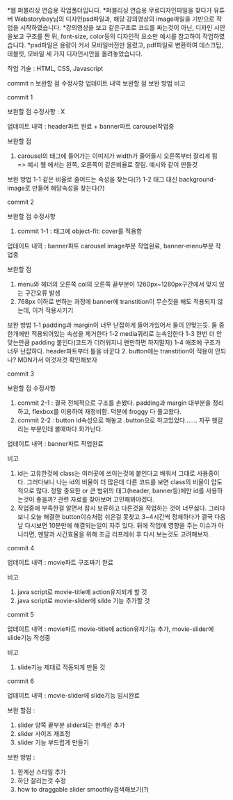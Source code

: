 *웹 퍼블리싱 연습용 작업폴더입니다.
*퍼블리싱 연습용 무료디자인파일을 찾다가 유튜버 Webstoryboy님의 디자인psd파일과, 해당 강의영상의 image파일을 기반으로 작업을 시작하였습니다.
*강의영상을 보고 같은구조로 코드를 짜는것이 아닌, 디자인 시안을보고 구조를 짠 뒤, font-size, color등의 디자인적 요소만 예시를 참고하여 작업하였습니다.
*psd파일은 용량이 커서 모바일버전만 올렸고, pdf파일로 변환하여 데스크탑, 테블릿, 모바일 세 가지 디자인시안을 올려놓았습니다.

작업 기술 : HTML, CSS, Javascript

<commit form>
      
  commit n
  보완할 점 수정사항
  업데이트 내역
  보완할 점
  보완 방법
  비고
      
</form>

commit 1
  
보완할 점 수정사항 : X

업데이트 내역 : header파트 완료 + banner파트 carousel작업중

보완할 점
1. carousel의 <img>태그에 들어가는 이미지가 width가 줄어들시 오른쪽부터 잘리게 됨 => 예시 웹 에서는 왼쪽, 오른쪽이 같은비율로 잘림. 예시와 같이 만들것

보완 방법
1-1 같은 비율로 줄어드는 속성을 찾는다(?)
1-2 <img>태그 대신 background-image로 만들어 해당속성을 찾는다(?)


commit 2

보완할 점 수정사항
1. commit 1-1 : <img>태그에 object-fit: cover를 적용함
  
업데이트 내역 : banner파트 carousel image부분 작업완료, banner-menu부분 작업중

보완할 점
1. menu와 헤더의 오른쪽 col의 오른쪽 끝부분이 1260px~1280px구간에서 맞지 않는 구간오류 발생
2. 768px 이하로 변하는 과정에 banner에 transtition이 무슨짓을 해도 적용되지 않는데, 이거 적용시키기

보완 방법
1-1 padding과 margin이 너무 난잡하게 들어가있어서 둘이 안맞는듯. 둘 중 한개에만 적용되어있는 속성을 제거한다
1-2 media쿼리로 눈속임한다
1-3 한번 더 안맞는만큼 padding 붙인다(코드가 더러워지니 왠만하면 하지말자)
1-4 애초에 구조가 너무 난잡하다. header파트부터 틀을 바꾼다
2. button에는 transtition이 적용이 안되나? MDN가서 이것저것 확인해보자


commit 3

보완할 점 수정사항
1. commit 2-1 : 결국 전체적으로 구조를 손봤다. padding과 margin 대부분을 정리하고, flexbox를 이용하여 재정비함. 덕분에 froggy 다 풀고왔다.
2. commit 2-2 : button id속성으로 해놓고 .button으로 하고있었다....... 자꾸 헷갈리는 부분인데 볼때마다 화가난다.

업데이트 내역 : banner파트 작업완료

비고
1. id는 고유한것에 class는 여러곳에 쓰이는것에 붙인다고 배워서 그대로 사용중이다. 그러다보니 나는 id의 비율이 더 많은데 다른 코드를 보면 class의 비율이 압도적으로 많다.
정말 중요한 or 큰 범위의 태그(header, banner등)에만 id를 사용하는것이 좋을까? 관련 자료를 찾아보며 고민해봐야겠다.
2. 작업중에 부족한걸 알면서 잠시 보류하고 다른것을 작업하는 것이 너무싫다. 그러다보니 오늘 해결한 button이슈처럼 쉬운걸 못찾고 3~4시간씩 정체하다가
결국 다음날 다시보면 10분만에 해결되는일이 자주 있다. 뒤에 작업에 영향을 주는 이슈가 아니라면, 멘탈과 시간효율을 위해 조금 리프레쉬 후 다시 보는것도 고려해보자.

commit 4

업데이트 내역 : movie파트 구조짜기 완료

비고
1. java script로 movie-title에 action유지되게 할 것
2. java script로 movie-slider에 silde 기능 추가할 것

commit 5

업데이트 내역 : movie파트 movie-title에 action유지기능 추가, movie-slider에 slide기능 작성중

비고
1. slide기능 제대로 작동되게 만들 것

commit 6

업데이트 내역 : movie-slider에 slide기능 임시완료

보완 할점 :
1. slider 양쪽 끝부분 slider되는 한계선 추가
2. slider 사이즈 재조정
3. slider 기능 부드럽게 만들기

보완 방법 :
1. 한계선 스타일 추가
2. 하단 잘리는것 수정
3. how to draggable slider smoothly검색해보기(?)
